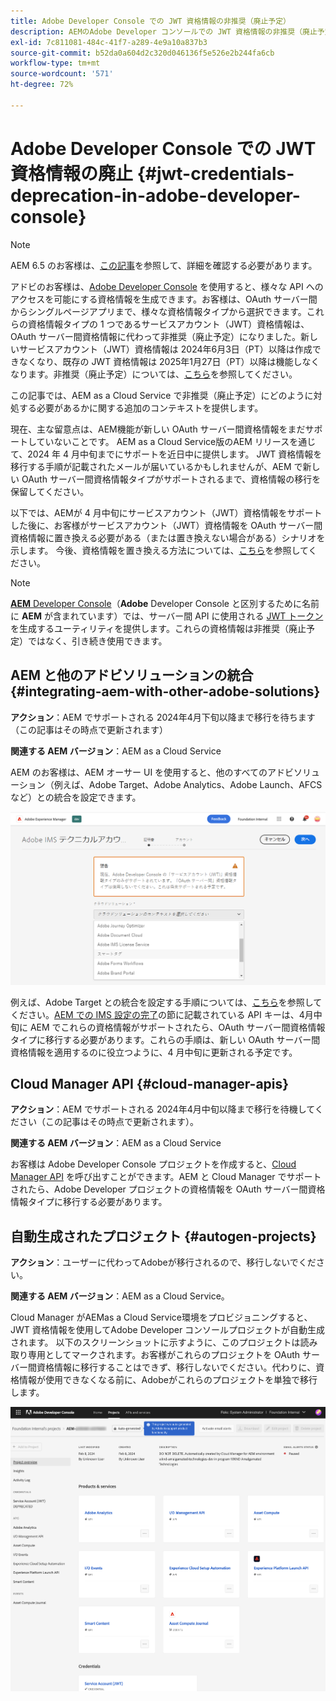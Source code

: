 ```yaml
---
title: Adobe Developer Console での JWT 資格情報の非推奨（廃止予定）
description: AEMのAdobe Developer コンソールでの JWT 資格情報の非推奨（廃止予定）の影響について説明します。
exl-id: 7c811081-484c-41f7-a289-4e9a10a837b3
source-git-commit: b52da0a604d2c320d046136f5e526e2b244fa6cb
workflow-type: tm+mt
source-wordcount: '571'
ht-degree: 72%

---
```


# Adobe Developer Console での JWT 資格情報の廃止 {#jwt-credentials-deprecation-in-adobe-developer-console}

>[!NOTE]
>
>AEM 6.5 のお客様は、[この記事](https://experienceleague.adobe.com/ja/docs/experience-manager-65/content/security/jwt-credentials-deprecation-in-adobe-developer-console)を参照して、詳細を確認する必要があります。

アドビのお客様は、[Adobe Developer Console](https://developer.adobe.com/console) を使用すると、様々な API へのアクセスを可能にする資格情報を生成できます。お客様は、OAuth サーバー間からシングルページアプリまで、様々な資格情報タイプから選択できます。これらの資格情報タイプの 1 つであるサービスアカウント（JWT）資格情報は、OAuth サーバー間資格情報に代わって非推奨（廃止予定）になりました。新しいサービスアカウント（JWT）資格情報は 2024年6月3日（PT）以降は作成できなくなり、既存の JWT 資格情報は 2025年1月27日（PT）以降は機能しなくなります。非推奨（廃止予定）については、[こちら](https://developer.adobe.com/developer-console/docs/guides/authentication/ServerToServerAuthentication/migration/)を参照してください。

この記事では、AEM as a Cloud Service で非推奨（廃止予定）にどのように対処する必要があるかに関する追加のコンテキストを提供します。

現在、主な留意点は、AEM機能が新しい OAuth サーバー間資格情報をまだサポートしていないことです。 AEM as a Cloud Service版のAEM リリースを通じて、2024 年 4 月中旬までにサポートを近日中に提供します。 JWT 資格情報を移行する手順が記載されたメールが届いているかもしれませんが、AEM で新しい OAuth サーバー間資格情報タイプがサポートされるまで、資格情報の移行を保留してください。

以下では、AEMが 4 月中旬にサービスアカウント（JWT）資格情報をサポートした後に、お客様がサービスアカウント（JWT）資格情報を OAuth サーバー間資格情報に置き換える必要がある（または置き換えない場合がある）シナリオを示します。 今後、資格情報を置き換える方法については、[こちら](https://developer.adobe.com/developer-console/docs/guides/authentication/ServerToServerAuthentication/migration/#migration-overview)を参照してください。

>[!NOTE]
>
>[**AEM** Developer Console](/help/implementing/developing/introduction/development-guidelines.md#crxde-lite-and-developer-console)（**Adobe** Developer Console と区別するために名前に **AEM** が含まれています）では、サーバー間 API に使用される [JWT トークン](/help/implementing/developing/introduction/generating-access-tokens-for-server-side-apis.md)を生成するユーティリティを提供します。これらの資格情報は非推奨（廃止予定）ではなく、引き続き使用できます。


## AEM と他のアドビソリューションの統合 {#integrating-aem-with-other-adobe-solutions}

**アクション**：AEM でサポートされる 2024年4月下旬以降まで移行を待ちます（この記事はその時点で更新されます）

**関連する AEM バージョン**：AEM as a Cloud Service

AEM のお客様は、AEM オーサー UI を使用すると、他のすべてのアドビソリューション（例えば、Adobe Target、Adobe Analytics、Adobe Launch、AFCS など）との統合を設定できます。

![AEM と他のソリューションの統合](/help/security/assets/jwt-deprecation.png)

例えば、Adobe Target との統合を設定する手順については、[こちら](https://docs.mktossl.com/docs/experience-manager-cloud-service/content/sites/integrations/integration-adobe-target-ims.html?lang=ja)を参照してください。[AEM での IMS 設定の完了](https://docs.mktossl.com/docs/experience-manager-cloud-service/content/sites/integrations/integration-adobe-target-ims.html?lang=ja#completing-the-ims-configuration-in-aem)の節に記載されている API キーは、4月中旬に AEM でこれらの資格情報がサポートされたら、OAuth サーバー間資格情報タイプに移行する必要があります。これらの手順は、新しい OAuth サーバー間資格情報を適用するのに役立つように、4 月中旬に更新される予定です。

## Cloud Manager API {#cloud-manager-apis}

**アクション**：AEM でサポートされる 2024年4月中旬以降まで移行を待機してください（この記事はその時点で更新されます）。

**関連する AEM バージョン**：AEM as a Cloud Service

お客様は Adobe Developer Console プロジェクトを作成すると、[Cloud Manager API](https://developer.adobe.com/experience-cloud/cloud-manager/guides/getting-started/create-api-integration/) を呼び出すことができます。AEM と Cloud Manager でサポートされたら、Adobe Developer プロジェクトの資格情報を OAuth サーバー間資格情報タイプに移行する必要があります。

## 自動生成されたプロジェクト {#autogen-projects}

**アクション**：ユーザーに代わってAdobeが移行されるので、移行しないでください。

**関連する AEM バージョン**：AEM as a Cloud Service。

Cloud Manager がAEMas a Cloud Service環境をプロビジョニングすると、JWT 資格情報を使用してAdobe Developer コンソールプロジェクトが自動生成されます。 以下のスクリーンショットに示すように、このプロジェクトは読み取り専用としてマークされます。お客様がこれらのプロジェクトを OAuth サーバー間資格情報に移行することはできず、移行しないでください。代わりに、資格情報が使用できなくなる前に、Adobeがこれらのプロジェクトを単独で移行します。

![自動生成されたプロジェクト](/help/security/assets/jwt-deprecation-autogen-projects.png)
